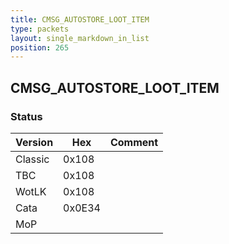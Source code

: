 ```yaml
---
title: CMSG_AUTOSTORE_LOOT_ITEM
type: packets
layout: single_markdown_in_list
position: 265
---
```


## CMSG_AUTOSTORE_LOOT_ITEM

### Status

Version    | Hex        | Comment
---------- | ---------- | ---------- 
Classic    | 0x108      |
TBC        | 0x108      |
WotLK      | 0x108      |
Cata       | 0x0E34     |
MoP        |            |